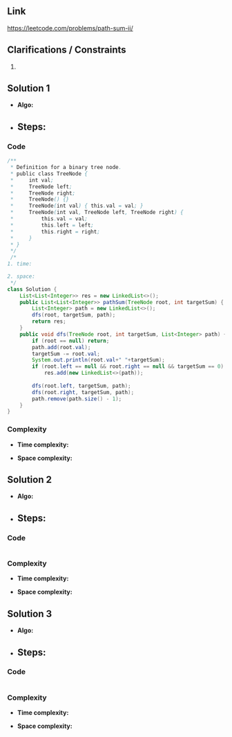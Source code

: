 
## Link

https://leetcode.com/problems/path-sum-ii/

## Clarifications / Constraints

1. 

## Solution 1

- **Algo:**    
- **Steps:**
  -  


### Code

```java
/**
 * Definition for a binary tree node.
 * public class TreeNode {
 *     int val;
 *     TreeNode left;
 *     TreeNode right;
 *     TreeNode() {}
 *     TreeNode(int val) { this.val = val; }
 *     TreeNode(int val, TreeNode left, TreeNode right) {
 *         this.val = val;
 *         this.left = left;
 *         this.right = right;
 *     }
 * }
 */
 /*
1. time:

2. space:
 */
class Solution {
    List<List<Integer>> res = new LinkedList<>();
    public List<List<Integer>> pathSum(TreeNode root, int targetSum) {
        List<Integer> path = new LinkedList<>();
        dfs(root, targetSum, path);
        return res;
    }
    public void dfs(TreeNode root, int targetSum, List<Integer> path) {
        if (root == null) return;
        path.add(root.val);
        targetSum -= root.val;
        System.out.println(root.val+" "+targetSum);
        if (root.left == null && root.right == null && targetSum == 0) 
            res.add(new LinkedList<>(path));
        
        dfs(root.left, targetSum, path);
        dfs(root.right, targetSum, path);
        path.remove(path.size() - 1);
    }
}
```

### Complexity

- **Time complexity:**      
   

- **Space complexity:**   

   


## Solution 2

- **Algo:**    
- **Steps:**
  -  


### Code

```java

```

### Complexity

- **Time complexity:**      
   

- **Space complexity:**   
    


## Solution 3

- **Algo:**    
- **Steps:**
  -  


### Code

```java

```

### Complexity

- **Time complexity:**      
   

- **Space complexity:**   

    